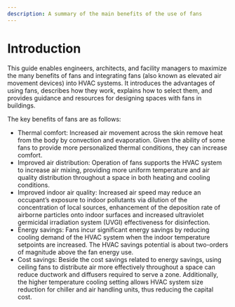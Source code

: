 ```yaml
---
description: A summary of the main benefits of the use of fans
---
```


# Introduction

This guide enables engineers, architects, and facility managers to maximize the many benefits of fans and integrating fans (also known as elevated air movement devices) into HVAC systems. It introduces the advantages of using fans, describes how they work, explains how to select them, and provides guidance and resources for designing spaces with fans in buildings.

The key benefits of fans are as follows:

* Thermal comfort: Increased air movement across the skin remove heat from the body by convection and evaporation. Given the ability of some fans to provide more personalized thermal conditions, they can increase comfort.
* Improved air distribution: Operation of fans supports the HVAC system to increase air mixing, providing more uniform temperature and air quality distribution throughout a space in both heating and cooling conditions.
* Improved indoor air quality: Increased air speed may reduce an occupant’s exposure to indoor pollutants via dilution of the concentration of local sources, enhancement of the deposition rate of airborne particles onto indoor surfaces and increased ultraviolet germicidal irradiation system (UVGI) effectiveness for disinfection.
* Energy savings: Fans incur significant energy savings by reducing cooling demand of the HVAC system when the indoor temperature setpoints are increased. The HVAC savings potential is about two-orders of magnitude above the fan energy use.
* Cost savings: Beside the cost savings related to energy savings, using ceiling fans to distribute air more effectively throughout a space can reduce ductwork and diffusers required to serve a zone. Additionally, the higher temperature cooling setting allows HVAC system size reduction for chiller and air handling units, thus reducing the capital cost.

